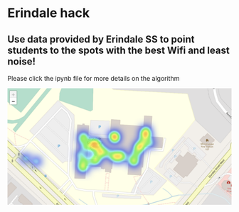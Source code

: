# Erindale hack

## Use data provided by Erindale SS to point students to the spots with the best Wifi and least noise!

Please click the ipynb file for more details on the algorithm

![Heatmap of composite score](heatmap.PNG)
